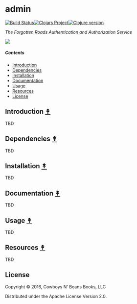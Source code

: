 # admin

[![Build Status][ci-badge]][ci][![Clojars Project][clojars-badge]][clojars][![Clojure version][clojure-v]](project.clj)

*The Forgotten Roads Authentication and Authorization Service*

[![][logo]][logo-large]


##### Contents

* [Introduction](#introduction-)
* [Dependencies](#dependencies-)
* [Installation](#installation-)
* [Documentation](#documentation-)
* [Usage](#usage-)
* [Resources](#resources-)
* [License](#license-)


## Introduction [&#x219F;](#contents)

TBD


## Dependencies [&#x219F;](#contents)

TBD


## Installation [&#x219F;](#contents)

TBD


## Documentation [&#x219F;](#contents)

TBD


## Usage [&#x219F;](#contents)

TBD


## Resources [&#x219F;](#contents)

TBD


## License

Copyright © 2016, Cowboys N' Beans Books, LLC

Distributed under the Apache License Version 2.0.


<!-- Named page links below: /-->

[ci]: https://gitlab.com/forgotten-roads/admin/pipelines
[ci-badge]: https://gitlab.com/forgotten-roads/admin/badges/master/build.svg
[deps]: http://jarkeeper.com/forgotten-roads/admin
[deps-badge]: http://jarkeeper.com/forgotten-roads/admin/status.svg
[logo]: resources/images/logo.png
[logo-large]: resources/images/logo-large.png
[tag-badge]: https://img.shields.io/gitlab/tag/forgotten-roads/admin.svg?maxAge=2592000
[tag]: https://gitlab.com/forgotten-roads/admin/tags
[clojure-v]: https://img.shields.io/badge/clojure-1.8.0-blue.svg
[clojars]: https://clojars.org/mx.roads.forgotten/admin
[clojars-badge]: https://img.shields.io/clojars/v/mx.roads.forgotten/admin.svg

